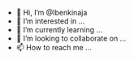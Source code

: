 - 👋 Hi, I’m @Ibenkinaja
- 👀 I’m interested in ...
- 🌱 I’m currently learning ...
- 💞️ I’m looking to collaborate on ...
- 📫 How to reach me ...

<!---
Ibenkinaja/Ibenkinaja is a ✨ special ✨ repository because its `README.md` (this file) appears on your GitHub profile.
You can click the Preview link to take a look at your changes.
--->
